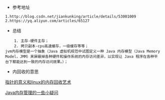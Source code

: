* 参考地址
````
1.http://blog.csdn.net/jiankunking/article/details/53001009
2.https://yq.aliyun.com/articles/65127
````

* 总结
````
	1. 主存-硬件主存；
	2. 拷贝副本-cpu高速缓存，一级缓存等等；
jvm内存模型是一个抽象（Java 虚拟机规范中试图定义一种 Java 内存模型（Java Memory Model，JMM）来屏蔽掉各种硬件和操作系统的内存访问差异，以实现让 Java 程序在各种平台下都能达到一致的内存访问效果。）；
````

* 内回收的意思

[指针的意义和linux的内存回收艺术](http://blog.csdn.net/dog250/article/details/5303284)

[Java内存管理的一些小疑问](https://lizhaoxuan.github.io/2017/05/08/Java%E5%86%85%E5%AD%98%E7%AE%A1%E7%90%86%E7%9A%84%E4%B8%80%E4%BA%9B%E5%B0%8F%E7%96%91%E9%97%AE/)

